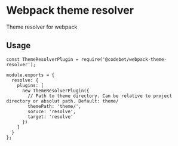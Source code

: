 # Webpack theme resolver
Theme resolver for webpack

## Usage
```
const ThemeResolverPlugin = require('@codebet/webpack-theme-resolver');

module.exports = {
  resolve: {
    plugins: [
      new ThemeResolverPlugin({
        // Path to theme directory. Can be relative to project directory or absolut path. Default: theme/
        themePath: 'theme/',
        soruce: 'resolve',
        target: 'resolve'
      })
    ]
  }
};
```
